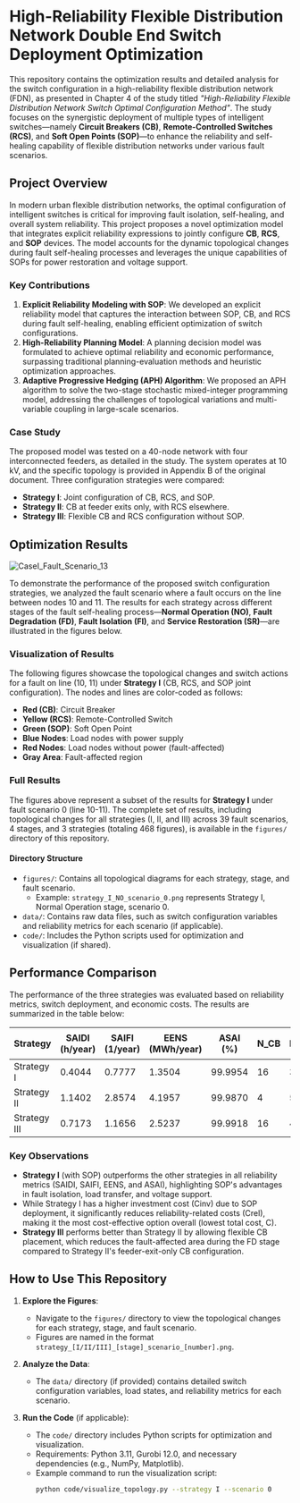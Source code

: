 # High-Reliability Flexible Distribution Network Double End Switch Deployment Optimization

This repository contains the optimization results and detailed analysis for the switch configuration in a high-reliability flexible distribution network (FDN), as presented in Chapter 4 of the study titled *"High-Reliability Flexible Distribution Network Switch Optimal Configuration Method"*. The study focuses on the synergistic deployment of multiple types of intelligent switches—namely **Circuit Breakers (CB)**, **Remote-Controlled Switches (RCS)**, and **Soft Open Points (SOP)**—to enhance the reliability and self-healing capability of flexible distribution networks under various fault scenarios.

## Project Overview

In modern urban flexible distribution networks, the optimal configuration of intelligent switches is critical for improving fault isolation, self-healing, and overall system reliability. This project proposes a novel optimization model that integrates explicit reliability expressions to jointly configure **CB**, **RCS**, and **SOP** devices. The model accounts for the dynamic topological changes during fault self-healing processes and leverages the unique capabilities of SOPs for power restoration and voltage support.

### Key Contributions
1. **Explicit Reliability Modeling with SOP**: We developed an explicit reliability model that captures the interaction between SOP, CB, and RCS during fault self-healing, enabling efficient optimization of switch configurations.
2. **High-Reliability Planning Model**: A planning decision model was formulated to achieve optimal reliability and economic performance, surpassing traditional planning-evaluation methods and heuristic optimization approaches.
3. **Adaptive Progressive Hedging (APH) Algorithm**: We proposed an APH algorithm to solve the two-stage stochastic mixed-integer programming model, addressing the challenges of topological variations and multi-variable coupling in large-scale scenarios.

### Case Study
The proposed model was tested on a 40-node network with four interconnected feeders, as detailed in the study. The system operates at 10 kV, and the specific topology is provided in Appendix B of the original document. Three configuration strategies were compared:
- **Strategy I**: Joint configuration of CB, RCS, and SOP.
- **Strategy II**: CB at feeder exits only, with RCS elsewhere.
- **Strategy III**: Flexible CB and RCS configuration without SOP.

## Optimization Results
![CaseI_Fault_Scenario_13](https://github.com/user-attachments/assets/2853d162-4cef-485e-a991-75c5c2db3c3b)

To demonstrate the performance of the proposed switch configuration strategies, we analyzed the fault scenario where a fault occurs on the line between nodes 10 and 11. The results for each strategy across different stages of the fault self-healing process—**Normal Operation (NO)**, **Fault Degradation (FD)**, **Fault Isolation (FI)**, and **Service Restoration (SR)**—are illustrated in the figures below.

### Visualization of Results

The following figures showcase the topological changes and switch actions for a fault on line (10, 11) under **Strategy I** (CB, RCS, and SOP joint configuration). The nodes and lines are color-coded as follows:
- **Red (CB)**: Circuit Breaker
- **Yellow (RCS)**: Remote-Controlled Switch
- **Green (SOP)**: Soft Open Point
- **Blue Nodes**: Load nodes with power supply
- **Red Nodes**: Load nodes without power (fault-affected)
- **Gray Area**: Fault-affected region


### Full Results
The figures above represent a subset of the results for **Strategy I** under fault scenario 0 (line 10-11). The complete set of results, including topological changes for all strategies (I, II, and III) across 39 fault scenarios, 4 stages, and 3 strategies (totaling 468 figures), is available in the `figures/` directory of this repository.

#### Directory Structure
- `figures/`: Contains all topological diagrams for each strategy, stage, and fault scenario.
  - Example: `strategy_I_NO_scenario_0.png` represents Strategy I, Normal Operation stage, scenario 0.
- `data/`: Contains raw data files, such as switch configuration variables and reliability metrics for each scenario (if applicable).
- `code/`: Includes the Python scripts used for optimization and visualization (if shared).

## Performance Comparison

The performance of the three strategies was evaluated based on reliability metrics, switch deployment, and economic costs. The results are summarized in the table below:

| Strategy   | SAIDI (h/year) | SAIFI (1/year) | EENS (MWh/year) | ASAI (%) | N_CB | N_RCS | N_SOP | C_rel (万元) | C_inv (万元) | C (万元) |
|------------|----------------|----------------|-----------------|----------|------|-------|-------|-------------|-------------|---------|
| Strategy I | 0.4044         | 0.7777         | 1.3504          | 99.9954  | 16   | 39    | 2     | 67.52       | 38.28       | 105.80  |
| Strategy II| 1.1402         | 2.8574         | 4.1957          | 99.9870  | 4    | 55    | 0     | 209.78      | 16.45       | 226.23  |
| Strategy III| 0.7173        | 1.1656         | 2.5237          | 99.9918  | 16   | 43    | 0     | 126.19      | 23.19       | 149.38  |

### Key Observations
- **Strategy I** (with SOP) outperforms the other strategies in all reliability metrics (SAIDI, SAIFI, EENS, and ASAI), highlighting SOP's advantages in fault isolation, load transfer, and voltage support.
- While Strategy I has a higher investment cost (Cinv) due to SOP deployment, it significantly reduces reliability-related costs (Crel), making it the most cost-effective option overall (lowest total cost, C).
- **Strategy III** performs better than Strategy II by allowing flexible CB placement, which reduces the fault-affected area during the FD stage compared to Strategy II's feeder-exit-only CB configuration.

## How to Use This Repository

1. **Explore the Figures**:
   - Navigate to the `figures/` directory to view the topological changes for each strategy, stage, and fault scenario.
   - Figures are named in the format `strategy_[I/II/III]_[stage]_scenario_[number].png`.

2. **Analyze the Data**:
   - The `data/` directory (if provided) contains detailed switch configuration variables, load states, and reliability metrics for each scenario.

3. **Run the Code** (if applicable):
   - The `code/` directory includes Python scripts for optimization and visualization.
   - Requirements: Python 3.11, Gurobi 12.0, and necessary dependencies (e.g., NumPy, Matplotlib).
   - Example command to run the visualization script:
     ```bash
     python code/visualize_topology.py --strategy I --scenario 0
